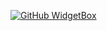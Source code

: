 [![GitHub WidgetBox](https://github-widgetbox.vercel.app/api/profile?username=Usama-Tahir&theme=metropolis&data=followers,repositories,stars,commits)](https://github.com/Jurredr/github-widgetbox)

